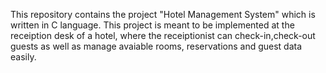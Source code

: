 This repository contains the project "Hotel Management System" which is written in C language. This project is meant to be implemented at the receiption desk of a hotel,
where the receiptionist can check-in,check-out guests as well as manage avaiable rooms, reservations and guest data easily. 
